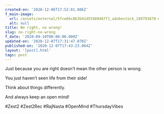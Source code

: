 ```yaml
---
created-on: '2020-12-06T17:52:01.086Z'
f_main-image:
  url: /assets/external/5fce66c863b41d55989487f1_adobestock_189793870-min.jpeg
  alt: null
title: No right, no wrong!
slug: no-right-no-wrong
f_date: '2020-09-10T00:00:00.000Z'
updated-on: '2020-12-07T17:31:47.070Z'
published-on: '2020-12-07T17:43:23.064Z'
layout: '[post].html'
tags: post
---
```


Just because you are right doesn’t mean the other person is wrong.

You just haven’t seen life from their side!

Think about things differently.

And always keep an open mind!

#Zest2 #Zest2Rec #RajNasta #OpenMind #ThursdayVibes
